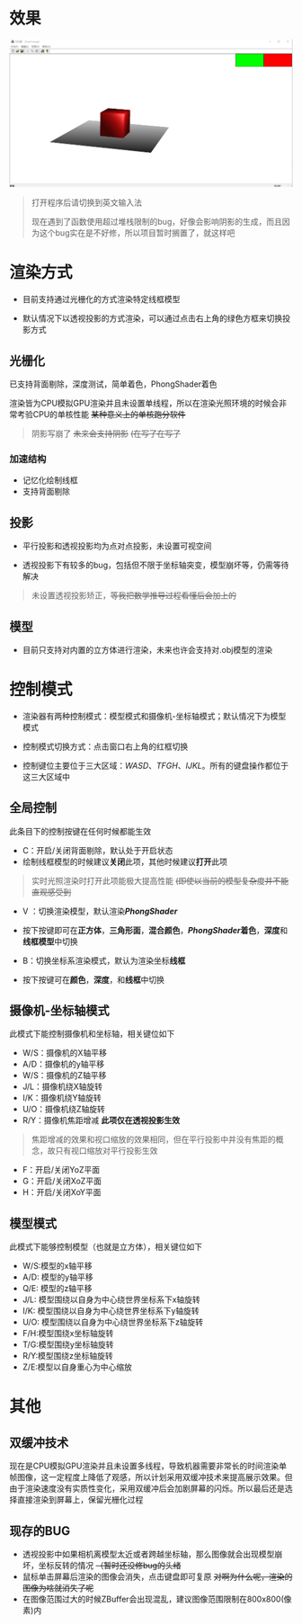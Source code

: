 # 效果
![](1.png)

> 打开程序后请切换到英文输入法
> 
> 现在遇到了函数使用超过堆栈限制的bug，好像会影响阴影的生成，而且因为这个bug实在是不好修，所以项目暂时搁置了，就这样吧

# 渲染方式
- 目前支持通过光栅化的方式渲染特定线框模型

- 默认情况下以透视投影的方式渲染，可以通过点击右上角的绿色方框来切换投影方式

## 光栅化

已支持背面剔除，深度测试，简单着色，PhongShader着色

渲染皆为CPU模拟GPU渲染并且未设置单线程，所以在渲染光照环境的时候会非常考验CPU的单核性能 ~~某种意义上的单核跑分软件~~

> 阴影写崩了 ~~未来会支持阴影~~ ~~(在写了在写了~~

### 加速结构
- 记忆化绘制线框
- 支持背面剔除

## 投影

- 平行投影和透视投影均为点对点投影，未设置可视空间

- 透视投影下有较多的bug，包括但不限于坐标轴突变，模型崩坏等，仍需等待解决

> 未设置透视投影矫正，~~等我把数学推导过程看懂后会加上的~~

## 模型

- 目前只支持对内置的立方体进行渲染，未来也许会支持对.obj模型的渲染

# 控制模式
- 渲染器有两种控制模式：模型模式和摄像机-坐标轴模式；默认情况下为模型模式

- 控制模式切换方式：点击窗口右上角的红框切换

- 控制键位主要位于三大区域：*WASD*、*TFGH*、*IJKL*。所有的键盘操作都位于这三大区域中

## 全局控制
此条目下的控制按键在任何时候都能生效
- C：开启/关闭背面剔除，默认处于开启状态
- 绘制线框模型的时候建议**关闭**此项，其他时候建议**打开**此项
 > 实时光照渲染时打开此项能极大提高性能 ~~(即使以当前的模型复杂度并不能直观感受到~~
 
- V ：切换渲染模型，默认渲染***PhongShader***
- 按下按键即可在**正方体**，**三角形面**，**混合颜色**，***PhongShader*着色**，**深度**和**线框模型**中切换

- B：切换坐标系渲染模式，默认为渲染坐标**线框**
- 按下按键可在**颜色**，**深度**，和**线框**中切换

## 摄像机-坐标轴模式
此模式下能控制摄像机和坐标轴，相关键位如下
- W/S：摄像机的X轴平移
- A/D：摄像机的y轴平移
- W/S：摄像机的Z轴平移
- J/L：摄像机绕X轴旋转
- I/K：摄像机绕Y轴旋转
- U/O：摄像机绕Z轴旋转
- R/Y：摄像机焦距增减 **此项仅在透视投影生效**
> 焦距增减的效果和视口缩放的效果相同，但在平行投影中并没有焦距的概念，故只有视口缩放对平行投影生效
- F：开启/关闭YoZ平面
- G：开启/关闭XoZ平面
- H：开启/关闭XoY平面
  
## 模型模式
此模式下能够控制模型（也就是立方体），相关键位如下
- W/S:模型的x轴平移
- A/D: 模型的y轴平移
- Q/E: 模型的z轴平移
- J/L: 模型围绕以自身为中心绕世界坐标系下x轴旋转
- I/K: 模型围绕以自身为中心绕世界坐标系下y轴旋转
- U/O: 模型围绕以自身为中心绕世界坐标系下z轴旋转
- F/H:模型围绕x坐标轴旋转
- T/G:模型围绕y坐标轴旋转
- R/Y:模型围绕z坐标轴旋转
- Z/E:模型以自身重心为中心缩放


# 其他
## 双缓冲技术
现在是CPU模拟GPU渲染并且未设置多线程，导致机器需要非常长的时间渲染单帧图像，这一定程度上降低了观感，所以计划采用双缓冲技术来提高展示效果。但由于渲染速度没有实质性变化，采用双缓冲后会加剧屏幕的闪烁。所以最后还是选择直接渲染到屏幕上，保留光栅化过程

## 现存的BUG
- 透视投影中如果相机离模型太近或者跨越坐标轴，那么图像就会出现模型崩坏，坐标反转的情况 ~~（暂时还没修bug的头绪~~
- 鼠标单击屏幕后渲染的图像会消失，点击键盘即可复原 ~~对啊为什么呢，渲染的图像为啥就消失了呢~~
- 在图像范围过大的时候ZBuffer会出现混乱，建议图像范围限制在800x800(像素)内
